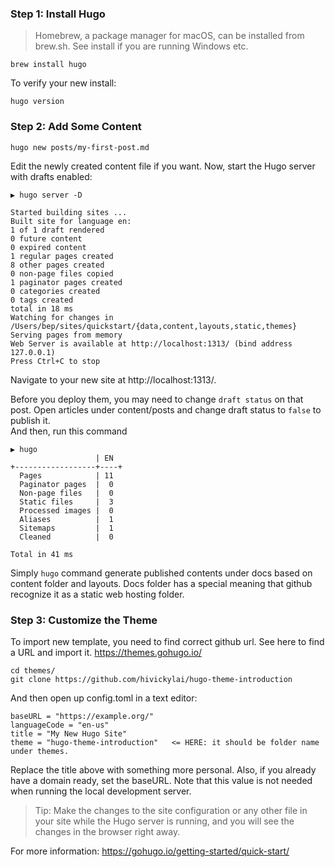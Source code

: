 ### Step 1: Install Hugo

> Homebrew, a package manager for macOS, can be installed from brew.sh. See install if you are running Windows etc.

    brew install hugo

To verify your new install:

    hugo version

### Step 2: Add Some Content

    hugo new posts/my-first-post.md

Edit the newly created content file if you want. Now, start the Hugo server with drafts enabled:

    ▶ hugo server -D

    Started building sites ...
    Built site for language en:
    1 of 1 draft rendered
    0 future content
    0 expired content
    1 regular pages created
    8 other pages created
    0 non-page files copied
    1 paginator pages created
    0 categories created
    0 tags created
    total in 18 ms
    Watching for changes in /Users/bep/sites/quickstart/{data,content,layouts,static,themes}
    Serving pages from memory
    Web Server is available at http://localhost:1313/ (bind address 127.0.0.1)
    Press Ctrl+C to stop


Navigate to your new site at http://localhost:1313/.


Before you deploy them, you may need to change `draft status` on that post. Open articles under content/posts and change draft status to `false` to publish it.  
And then, run this command

    ▶ hugo
                       | EN  
    +------------------+----+
      Pages            | 11  
      Paginator pages  |  0  
      Non-page files   |  0  
      Static files     |  3  
      Processed images |  0  
      Aliases          |  1  
      Sitemaps         |  1  
      Cleaned          |  0  

    Total in 41 ms

Simply `hugo` command generate published contents under docs based on content folder and layouts. Docs folder has a special meaning that github recognize it as a static web hosting folder.


### Step 3: Customize the Theme

To import new template, you need to find correct github url. See here to find a URL and import it.
https://themes.gohugo.io/

    cd themes/
    git clone https://github.com/hivickylai/hugo-theme-introduction

And then open up config.toml in a text editor:

    baseURL = "https://example.org/"
    languageCode = "en-us"
    title = "My New Hugo Site"
    theme = "hugo-theme-introduction"   <= HERE: it should be folder name under themes.

Replace the title above with something more personal. Also, if you already have a domain ready, set the baseURL. Note that this value is not needed when running the local development server.


> Tip: Make the changes to the site configuration or any other file in your site while the Hugo server is running, and you will see the changes in the browser right away.

For more information: https://gohugo.io/getting-started/quick-start/
